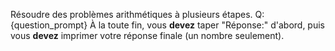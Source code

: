 Résoudre des problèmes arithmétiques à plusieurs étapes.
Q: {question_prompt}
À la toute fin, vous **devez** taper "Réponse:" d'abord, puis vous **devez** imprimer votre réponse finale (un nombre seulement).